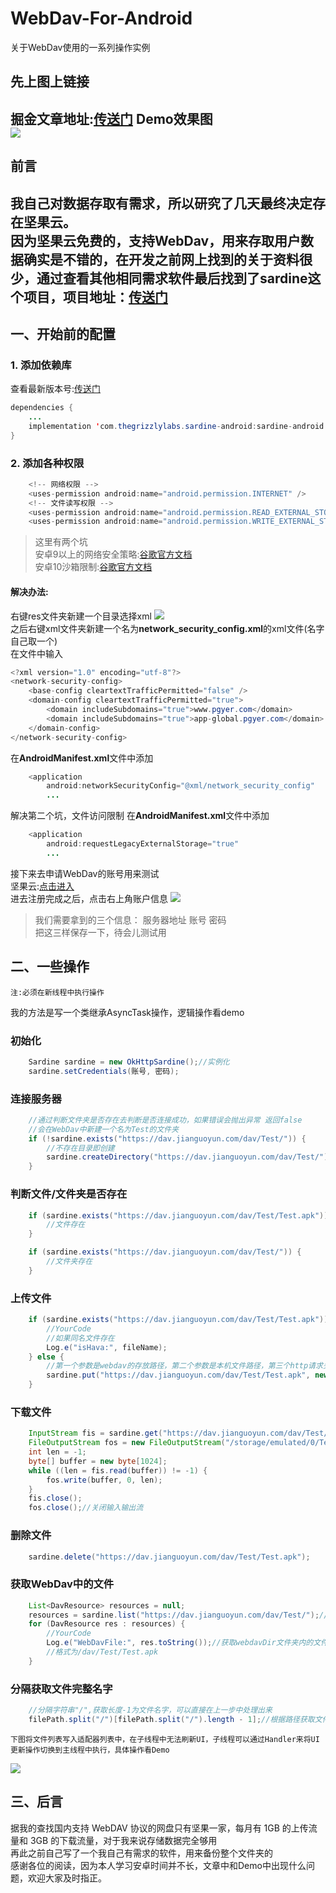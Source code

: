 # WebDav-For-Android
关于WebDav使用的一系列操作实例
## 先上图上链接  
掘金文章地址:[传送门](https://juejin.im/post/5e64c032e51d4526c1482148)
Demo效果图  
![](https://raw.githubusercontent.com/zhao-pf/zhao-pf.github.io/master/screenshots/2020/13/1.gif)  
---------------------------
## 前言
 我自己对数据存取有需求，所以研究了几天最终决定存在坚果云。<br> 因为坚果云免费的，支持WebDav，用来存取用户数据确实是不错的，在开发之前网上找到的关于资料很少，通过查看其他相同需求软件最后找到了sardine这个项目，项目地址：[传送门](https://github.com/thegrizzlylabs/sardine-android)
----------------------------
## 一、开始前的配置
### 1. 添加依赖库
查看最新版本号:[传送门](https://github.com/thegrizzlylabs/sardine-android/releases)
``` java
dependencies {
    ...
    implementation 'com.thegrizzlylabs.sardine-android:sardine-android:最新版本号'
}
```
### 2. 添加各种权限
``` java
    <!-- 网络权限 -->
    <uses-permission android:name="android.permission.INTERNET" />
    <!-- 文件读写权限 -->
    <uses-permission android:name="android.permission.READ_EXTERNAL_STORAGE" />
    <uses-permission android:name="android.permission.WRITE_EXTERNAL_STORAGE" />
```
>这里有两个坑<br>
安卓9以上的网络安全策略:[谷歌官方文档](https://developer.android.google.cn/training/articles/security-config.html)<br>
安卓10沙箱限制:[谷歌官方文档](https://developer.android.com/training/data-storage/files/external-scoped?hl=zh-cn)<br>

#### 解决办法:<BR>
右键res文件夹新建一个目录选择xml
![](https://raw.githubusercontent.com/zhao-pf/zhao-pf.github.io/master/screenshots/2020/13/2.jpg)  
之后右键xml文件夹新建一个名为**network_security_config.xml**的xml文件(名字自己取一个)  
在文件中输入
``` java
<?xml version="1.0" encoding="utf-8"?>
<network-security-config>
    <base-config cleartextTrafficPermitted="false" />
    <domain-config cleartextTrafficPermitted="true">
        <domain includeSubdomains="true">www.pgyer.com</domain>
        <domain includeSubdomains="true">app-global.pgyer.com</domain>
    </domain-config>
</network-security-config>
```
在**AndroidManifest.xml**文件中添加
``` java
    <application
        android:networkSecurityConfig="@xml/network_security_config"
        ...
```
解决第二个坑，文件访问限制
在**AndroidManifest.xml**文件中添加
``` java
    <application
        android:requestLegacyExternalStorage="true"
        ...
```
接下来去申请WebDav的账号用来测试  
坚果云:[点击进入](https://www.jianguoyun.com/)<br>
进去注册完成之后，点击右上角账户信息
![](https://raw.githubusercontent.com/zhao-pf/zhao-pf.github.io/master/screenshots/2020/13/3.png)  
>我们需要拿到的三个信息：
服务器地址 账号 密码  
把这三样保存一下，待会儿测试用
## 二、一些操作
``` !
注:必须在新线程中执行操作
```
我的方法是写一个类继承AsyncTask操作，逻辑操作看demo
<!--继承AsyncTask类时需要指定三个泛型参数-->
<!--这三个参数的用途：-->
<!--+ **Params**  -->
<!--在执行AsyncTask的execute(Params)时传入的参数，可用于在doInBackground()任务中使用。  -->
<!--+ **Progress**  -->
<!--后台执行任务进度值的类型。  -->
<!--+ **Result**  -->
<!--后台任务执行完毕后，如果需要结果返回，可指定为Result类型的泛型数据作为返回值类型。  -->

###  初始化
``` java
    Sardine sardine = new OkHttpSardine();//实例化
    sardine.setCredentials(账号, 密码);
```
###  连接服务器
``` java
    //通过判断文件夹是否存在去判断是否连接成功，如果错误会抛出异常 返回false
    //会在WebDav中新建一个名为Test的文件夹
    if (!sardine.exists("https://dav.jianguoyun.com/dav/Test/")) {
        //不存在目录即创建
        sardine.createDirectory("https://dav.jianguoyun.com/dav/Test/");
    }
```
###  判断文件/文件夹是否存在
``` java
    if (sardine.exists("https://dav.jianguoyun.com/dav/Test/Test.apk")) {
        //文件存在
    }
```
``` java
    if (sardine.exists("https://dav.jianguoyun.com/dav/Test/")) {
        //文件夹存在
    }
```
### 上传文件
``` java
    if (sardine.exists("https://dav.jianguoyun.com/dav/Test/Test.apk")) {
        //YourCode
        //如果同名文件存在
        Log.e("isHava:", fileName);
    } else {
        //第一个参数是webdav的存放路径，第二个参数是本机文件路径，第三个http请求头
        sardine.put("https://dav.jianguoyun.com/dav/Test/Test.apk", new File(filePath), "application/x-www-form-urlencoded");
    }
```
### 下载文件
``` java
    InputStream fis = sardine.get("https://dav.jianguoyun.com/dav/Test/Test.apk");//服务器上的文件名字
    FileOutputStream fos = new FileOutputStream("/storage/emulated/0/Test.apk");//下载的路径
    int len = -1;
    byte[] buffer = new byte[1024];
    while ((len = fis.read(buffer)) != -1) {
        fos.write(buffer, 0, len);
    }
    fis.close();
    fos.close();//关闭输入输出流
```
### 删除文件
``` java
    sardine.delete("https://dav.jianguoyun.com/dav/Test/Test.apk");
```
### 获取WebDav中的文件
``` java
    List<DavResource> resources = null;
    resources = sardine.list("https://dav.jianguoyun.com/dav/Test/");//后面需斜杠
    for (DavResource res : resources) {
        //YourCode
        Log.e("WebDavFile:", res.toString());//获取webdavDir文件夹内的文件名字
        //格式为/dav/Test/Test.apk
    }
```
### 分隔获取文件完整名字
``` java
    //分隔字符串"/",获取长度-1为文件名字，可以直接在上一步中处理出来
    filePath.split("/")[filePath.split("/").length - 1];//根据路径获取文件名
```
``` !
下图将文件列表写入适配器列表中，在子线程中无法刷新UI，子线程可以通过Handler来将UI更新操作切换到主线程中执行，具体操作看Demo
```
![](https://raw.githubusercontent.com/zhao-pf/zhao-pf.github.io/master/screenshots/2020/13/4.jpg)  
## 三、后言
据我的查找国内支持 WebDAV 协议的网盘只有坚果一家，每月有 1GB 的上传流量和 3GB 的下载流量，对于我来说存储数据完全够用  
再此之前自己写了一个我自己有需求的软件，用来备份整个文件夹的  
感谢各位的阅读，因为本人学习安卓时间并不长，文章中和Demo中出现什么问题，欢迎大家及时指正。 
